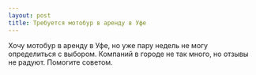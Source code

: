 ```yaml
---
layout: post 
title: Требуется мотобур в аренду в Уфе 
--- 
```

Хочу мотобур в аренду в Уфе, но уже пару недель не могу определиться с выбором. Компаний в городе не так много, но отзывы не радуют. Помогите советом.